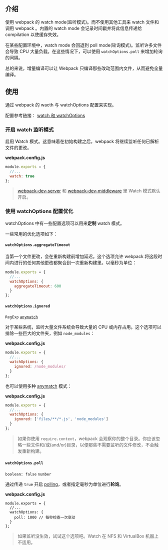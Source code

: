 ## 介绍

使用 webpack 的 watch mode(监听模式)。而不使用其他工具来 watch 文件和调用 webpack 。内置的 watch mode 会记录时间戳并将此信息传递给 compilation 以使缓存失效。

在某些配置环境中，watch mode 会回退到 poll mode(轮询模式)。监听许多文件会导致 CPU 大量负载。在这些情况下，可以使用 `watchOptions.poll` 来增加轮询的间隔。

总的来说，增量编译可以让 Webpack 只编译那些改动范围内文件，从而避免全量编译。

## 使用

通过 webpack 的 wacth 与 watchOptions 配置来实现。

配置参考链接：  [watch 和 watchOptions](https://v4.webpack.docschina.org/configuration/watch/)

### 开启 watch 监听模式

启用 Watch 模式。这意味着在初始构建之后，webpack 将继续监听任何已解析文件的更改。

**webpack.config.js**

```js
module.exports = {
  //...
  watch: true
};
```

> [webpack-dev-server](https://github.com/webpack/webpack-dev-server) 和 [webpack-dev-middleware](https://github.com/webpack/webpack-dev-middleware) 里 Watch 模式默认开启。

### 使用 watchOptions 配置优化

watchOptions 中有一些配置选项可以用来**定制** watch 模式。

一些常用的优化选项如下：

####  `watchOptions.aggregateTimeout`

当第一个文件更改，会在重新构建前增加延迟。这个选项允许 webpack 将这段时间内进行的任何其他更改都聚合到一次重新构建里。以毫秒为单位：

```js
module.exports = {
  //...
  watchOptions: {
    aggregateTimeout: 600
  }
};
```

#### `watchOptions.ignored`

`RegExp` [`anymatch`](https://github.com/micromatch/anymatch)

对于某些系统，监听大量文件系统会导致大量的 CPU 或内存占用。这个选项可以排除一些巨大的文件夹，例如 `node_modules`：

**webpack.config.js**

```js
module.exports = {
  //...
  watchOptions: {
    ignored: /node_modules/
  }
};
```

也可以使用多种 [anymatch](https://github.com/micromatch/anymatch) 模式：

**webpack.config.js**

```js
module.exports = {
  //...
  watchOptions: {
    ignored: ['files/**/*.js', 'node_modules']
  }
};
```

> 如果你使用 `require.context`，webpack 会观察你的整个目录。你应该忽略一些文件和/或(and/or)目录，以便那些不需要监听的文件修改，不会触发重新构建。

#### `watchOptions.poll` [](https://v4.webpack.docschina.org/configuration/watch/#watchoptions-poll)

`boolean: false` `number`

通过传递 `true` 开启 [polling](https://whatis.techtarget.com/definition/polling)，或者指定毫秒为单位进行**轮询**。

**webpack.config.js**

```
module.exports = {
  //...
  watchOptions: {
    poll: 1000 // 每秒检查一次变动
  }
};
```

> 如果监听没生效，试试这个选项吧。Watch 在 NFS 和 VirtualBox 机器上不适用。